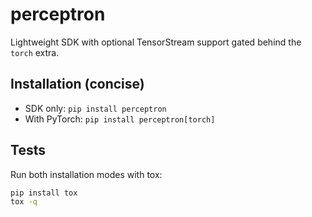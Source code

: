 # perceptron

Lightweight SDK with optional TensorStream support gated behind the `torch` extra.

## Installation (concise)

- SDK only: `pip install perceptron`
- With PyTorch: `pip install perceptron[torch]`

## Tests

Run both installation modes with tox:

```bash
pip install tox
tox -q
```
